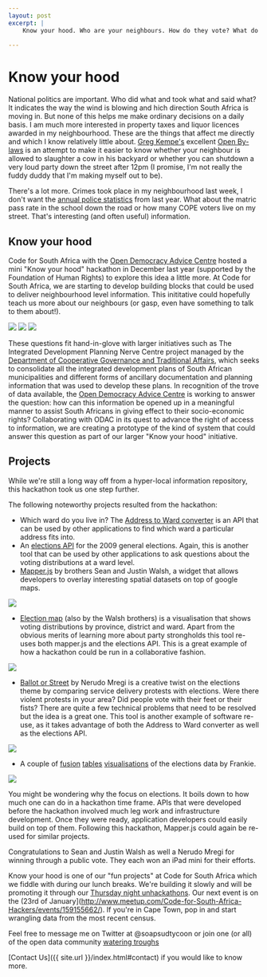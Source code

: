 ```yaml
---
layout: post
excerpt: |
    Know your hood. Who are your neighbours. How do they vote? What do they earn and what are their houses worth? Learn more about the schools in your area. How do you contact your ward councillor and what are they spending their ward allocation budgets on? Many of us don't know although the data exists. Code for South Africa hosted a mini-hackathon last year with the Open Democracy Advice centre to explore just that.
    
---
```


Know your hood
==============

National politics are important. Who did what and took what and said what? It indicates the way the wind is blowing and hich direction South Africa is moving in. But none of this helps me make ordinary decisions on a daily basis. I am much more interested in property taxes and liquor licences awarded in my neighbourhood. These are the things that affect me directly and which I know relatively little about. [Greg Kempe's](https://twitter.com/longhotsummer) excellent [Open By-laws](http://openbylaws.org.za) is an attempt to make it easier to know whether your neighbour is allowed to slaughter a cow in his backyard or whether you can shutdown a very loud party down the street after 12pm (I promise, I'm not really the fuddy duddy that I'm making myself out to be). 

There's a lot more. Crimes took place in my neighbourhood last week, I don't want the [annual police statistics](http://www.saps.gov.za/statistics/reports/crimestats/2013/crime_stats.htm) from last year. What about the matric pass rate in the school down the road or how many COPE voters live on my street. That's interesting (and often useful) information. 

Know your hood
--------------

Code for South Africa with the [Open Democracy Advice Centre](http://www.opendemocracy.org.za) hosted a mini "Know your hood" hackathon in December last year (supported by the Foundation of Human Rights) to explore this idea a little more. At Code for South Africa, we are starting to develop building blocks that could be used to deliver neighbourhood level information. This inititative could hopefully teach us more about our neighbours (or gasp, even have something to talk to them about!). 


<p class="img">
    <img src="{{ site.url }}/img/hackathon_snap1.jpg">
    <img src="{{ site.url }}/img/hackathon_snap2.jpg">
    <img src="{{ site.url }}/img/hackathon_snacks.jpg">
<p>

These questions fit hand-in-glove with larger initiatives such as The Integrated Development Planning Nerve Centre project managed by the [Department of Cooperative Governance and Traditional Affairs](http://www.cogta.gov.za), which seeks to consolidate all the integrated development plans of South African municipalities and different forms of ancillary documentation and planning information that was used to develop these plans. In recognition of the trove of data available, the [Open Democracy Advice Centre](http://www.opendemocracy.org.za) is working to answer the question: how can this information be opened up in a meaningful manner to assist South Africans in giving effect to their socio-economic rights? Collaborating with ODAC in its quest to advance the right of access to information, we are creating a prototype of the kind of system that could answer this question as part of our larger "Know your hood" initiative.

Projects
--------

While we're still a long way off from a hyper-local information repository, this hackathon took us one step further. 

The following noteworthy projects resulted from the hackathon:
* Which ward do you live in? The [Address to Ward converter](http://wards.code4sa.org/) is an API that can be used by other applications to find which ward a particular address fits into.
* An [elections API](http://iec.code4sa.org/) for the 2009 general elections. Again, this is another tool that can be used by other applications to ask questions about the voting distributions at a ward level.
* [Mapper.js](http://www.capesean.co.za/mapper/) by brothers Sean and Justin Walsh, a widget that allows developers to overlay interesting spatial datasets on top of google maps.

<p class="img">
    <img src="{{ site.url }}/img/mapperjs.png">
</p>

* [Election map](http://www.electionmap.co.za/) (also by the Walsh brothers) is a visualisation that shows voting distributions by province, district and ward. Apart from the obvious merits of learning more about party strongholds this tool re-uses both mapper.js and the elections API. This is a great example of how a hackathon could be run in a collaborative fashion.

<p class="img">
    <img src="{{ site.url }}/img/electionmap.jpg">
</p>

* [Ballot or Street](http://ballot-or-street.aws.af.cm/) by Nerudo Mregi is a creative twist on the elections theme by comparing service delivery protests with elections. Were there violent protests in your area? Did people vote with their feet or their fists? There are quite a few technical problems that need to be resolved but the idea is a great one. This tool is another example of software re-use, as it takes advantage of both the Address to Ward converter as well as the elections API.

<p class="img">
    <img src="{{ site.url }}/img/street_or_ballot.png">
</p>

* A couple of [fusion](https://www.google.com/fusiontables/DataSource?docid=10Nq9HJr42xuf_7SY33AHeJFRxD-CefdnctW4Jqs) [tables](https://www.google.com/fusiontables/DataSource?docid=10Nq9HJr42xuf_7SY33AHeJFRxD-CefdnctW4Jqs) [visualisations](https://www.google.com/fusiontables/DataSource?docid=1QIs374qGWLdQVLDvi5l9oMepm-Pe_1hnAqfPsDo) of the elections data by Frankie.

<p class="img">
    <img src="{{ site.url }}/img/frankie.png">
</p>

You might be wondering why the focus on elections. It boils down to how much one can do in a hackathon time frame. APIs that were developed before the hackathon involved much leg work and infrastructure development. Once they were ready, application developers could easily build on top of them. Following this hackathon, Mapper.js could again be re-used for similar projects.

Congratulations to Sean and Justin Walsh as well a Nerudo Mregi for winning through a public vote. They each won an iPad mini for their efforts. 

Know your hood is one of our "fun projects" at Code for South Africa which we fiddle with during our lunch breaks. We're building it slowly and will be promoting it through our [Thursday night unhackathons](http://www.meetup.com/Code-for-South-Africa-Hackers/). Our next event is on the (23rd of January](http://www.meetup.com/Code-for-South-Africa-Hackers/events/159155662/). If you're in Cape Town, pop in and start wrangling data from the most recent census.

Feel free to message me on Twitter at @soapsudtycoon or join one (or all) of the open data community [watering troughs](http://www.code4sa.org/index.html#about-opendata)

[Contact Us]({{ site.url }}/index.html#contact) if you would like to know more.


